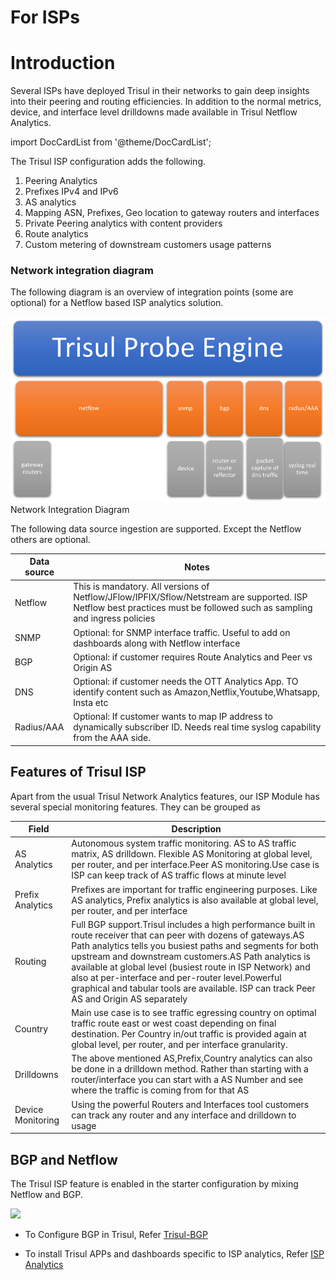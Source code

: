 
# For ISPs

# Introduction

Several ISPs have deployed Trisul in their networks to gain deep
insights into their peering and routing efficiencies. In addition to the
normal metrics, device, and interface level drilldowns made available in
Trisul Netflow Analytics.

import DocCardList from '@theme/DocCardList';

<DocCardList />

The Trisul ISP configuration adds the
following.

1. Peering Analytics
2. Prefixes IPv4 and IPv6
3. AS analytics
4. Mapping ASN, Prefixes, Geo location to gateway routers and
   interfaces
5. Private Peering analytics with content providers
6. Route analytics
7. Custom metering of downstream customers usage patterns

### Network integration diagram

The following diagram is an overview of integration points (some are
optional) for a Netflow based ISP analytics solution.

![](images/network_diagram.png)  
Network Integration Diagram

The following data source ingestion are supported. Except the Netflow
others are optional.

| Data source |Notes|
| --- | -- |
| Netflow    | This is mandatory. All versions of Netflow/JFlow/IPFIX/Sflow/Netstream are supported. ISP Netflow best practices must be followed such as sampling and ingress policies |
| SNMP       | Optional: for SNMP interface traffic. Useful to add on dashboards along with Netflow interface |
| BGP        | Optional: if customer requires Route Analytics and Peer vs Origin AS |
| DNS        | Optional: if customer needs the OTT Analytics App. TO identify content such as Amazon,Netflix,Youtube,Whatsapp, Insta etc|
| Radius/AAA | Optional: If customer wants to map IP address to dynamically subscriber ID. Needs real time syslog capability from the AAA side. |

## Features of Trisul ISP

Apart from the usual Trisul Network Analytics features, our ISP Module
has several special monitoring features. They can be grouped as

| Field             | Description|
| ----------------- | --------- |
| AS Analytics      | Autonomous system traffic monitoring. AS to AS traffic matrix, AS drilldown. Flexible AS Monitoring at global level, per router, and per interface.Peer AS monitoring.Use case is ISP can keep track of AS traffic flows at minute level |
| Prefix Analytics  | Prefixes are important for traffic engineering purposes. Like AS analytics, Prefix analytics is also available at global level, per router, and per interface |
| Routing           | Full BGP support.Trisul includes a high performance built in route receiver that can peer with dozens of gateways.AS Path analytics tells you busiest paths and segments for both upstream and downstream customers.AS Path analytics is available at global level (busiest route in ISP Network) and also at per-interface and per-router level.Powerful graphical and tabular tools are available. ISP can track Peer AS and Origin AS separately |
| Country           | Main use case is to see traffic egressing country on optimal traffic route east or west coast depending on final destination. Per Country in/out traffic is provided again at global level, per router, and per interface granularity.|
| Drilldowns        | The above mentioned AS,Prefix,Country analytics can also be done in a drilldown method. Rather than starting with a router/interface you can start with a AS Number and see where the traffic is coming from for that AS |
| Device Monitoring | Using the powerful Routers and Interfaces tool customers can track any router and any interface and drilldown to usage|

## BGP and Netflow

The Trisul ISP feature is enabled in the starter configuration by mixing
Netflow and BGP.

![](images/trisul-bgp.png)

- To Configure BGP in Trisul, Refer [Trisul-BGP](bgp)

<!-- -->

- To install Trisul APPs and dashboards specific to ISP analytics, Refer
  [ISP Analytics](isapps#install-trisul-apps)
